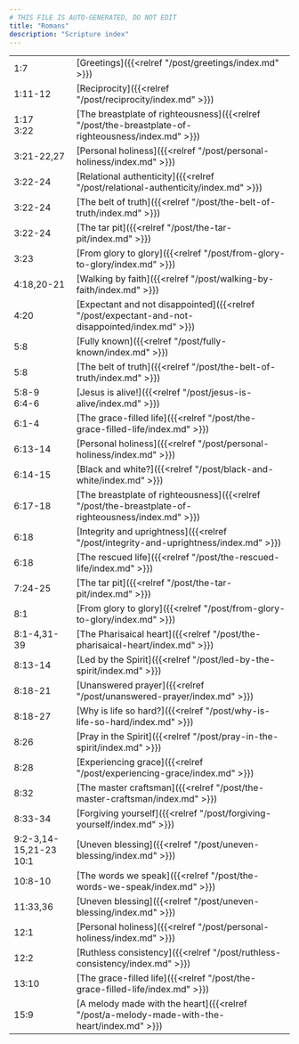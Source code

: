 ```yaml
---
# THIS FILE IS AUTO-GENERATED, DO NOT EDIT
title: "Romans"
description: "Scripture index"
---
```


|  |  |
| --- | --- |
| 1:7 | [Greetings]({{<relref "/post/greetings/index.md" >}}) |
| 1:11-12 | [Reciprocity]({{<relref "/post/reciprocity/index.md" >}}) |
| 1:17 <br/> 3:22 | [The breastplate of righteousness]({{<relref "/post/the-breastplate-of-righteousness/index.md" >}}) |
| 3:21-22,27 | [Personal holiness]({{<relref "/post/personal-holiness/index.md" >}}) |
| 3:22-24 | [Relational authenticity]({{<relref "/post/relational-authenticity/index.md" >}}) |
| 3:22-24 | [The belt of truth]({{<relref "/post/the-belt-of-truth/index.md" >}}) |
| 3:22-24 | [The tar pit]({{<relref "/post/the-tar-pit/index.md" >}}) |
| 3:23 | [From glory to glory]({{<relref "/post/from-glory-to-glory/index.md" >}}) |
| 4:18,20-21 | [Walking by faith]({{<relref "/post/walking-by-faith/index.md" >}}) |
| 4:20 | [Expectant and not disappointed]({{<relref "/post/expectant-and-not-disappointed/index.md" >}}) |
| 5:8 | [Fully known]({{<relref "/post/fully-known/index.md" >}}) |
| 5:8 | [The belt of truth]({{<relref "/post/the-belt-of-truth/index.md" >}}) |
| 5:8-9 <br/> 6:4-6 | [Jesus is alive!]({{<relref "/post/jesus-is-alive/index.md" >}}) |
| 6:1-4 | [The grace-filled life]({{<relref "/post/the-grace-filled-life/index.md" >}}) |
| 6:13-14 | [Personal holiness]({{<relref "/post/personal-holiness/index.md" >}}) |
| 6:14-15 | [Black and white?]({{<relref "/post/black-and-white/index.md" >}}) |
| 6:17-18 | [The breastplate of righteousness]({{<relref "/post/the-breastplate-of-righteousness/index.md" >}}) |
| 6:18 | [Integrity and uprightness]({{<relref "/post/integrity-and-uprightness/index.md" >}}) |
| 6:18 | [The rescued life]({{<relref "/post/the-rescued-life/index.md" >}}) |
| 7:24-25 | [The tar pit]({{<relref "/post/the-tar-pit/index.md" >}}) |
| 8:1 | [From glory to glory]({{<relref "/post/from-glory-to-glory/index.md" >}}) |
| 8:1-4,31-39 | [The Pharisaical heart]({{<relref "/post/the-pharisaical-heart/index.md" >}}) |
| 8:13-14 | [Led by the Spirit]({{<relref "/post/led-by-the-spirit/index.md" >}}) |
| 8:18-21 | [Unanswered prayer]({{<relref "/post/unanswered-prayer/index.md" >}}) |
| 8:18-27 | [Why is life so hard?]({{<relref "/post/why-is-life-so-hard/index.md" >}}) |
| 8:26 | [Pray in the Spirit]({{<relref "/post/pray-in-the-spirit/index.md" >}}) |
| 8:28 | [Experiencing grace]({{<relref "/post/experiencing-grace/index.md" >}}) |
| 8:32 | [The master craftsman]({{<relref "/post/the-master-craftsman/index.md" >}}) |
| 8:33-34 | [Forgiving yourself]({{<relref "/post/forgiving-yourself/index.md" >}}) |
| 9:2-3,14-15,21-23 <br/> 10:1 | [Uneven blessing]({{<relref "/post/uneven-blessing/index.md" >}}) |
| 10:8-10 | [The words we speak]({{<relref "/post/the-words-we-speak/index.md" >}}) |
| 11:33,36 | [Uneven blessing]({{<relref "/post/uneven-blessing/index.md" >}}) |
| 12:1 | [Personal holiness]({{<relref "/post/personal-holiness/index.md" >}}) |
| 12:2 | [Ruthless consistency]({{<relref "/post/ruthless-consistency/index.md" >}}) |
| 13:10 | [The grace-filled life]({{<relref "/post/the-grace-filled-life/index.md" >}}) |
| 15:9 | [A melody made with the heart]({{<relref "/post/a-melody-made-with-the-heart/index.md" >}}) |

